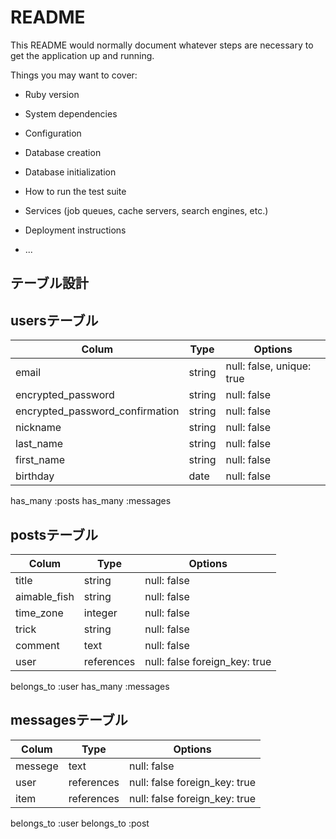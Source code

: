 # README

This README would normally document whatever steps are necessary to get the
application up and running.

Things you may want to cover:

* Ruby version

* System dependencies

* Configuration

* Database creation

* Database initialization

* How to run the test suite

* Services (job queues, cache servers, search engines, etc.)

* Deployment instructions

* ...

## テーブル設計

## usersテーブル

| Colum                           | Type   |Options                    |
| --------------------------------| ------ | ------------------------- |
| email                           | string | null: false, unique: true |
| encrypted_password              | string | null: false               |
| encrypted_password_confirmation | string | null: false               |
| nickname                        | string | null: false               |
| last_name                       | string | null: false               |
| first_name                      | string | null: false               |
| birthday                        | date   | null: false               |

has_many :posts
has_many :messages

## postsテーブル

| Colum              | Type       |Options                        |
| -------------------| -----------| ----------------------------- |
| title              | string     | null: false                   |
| aimable_fish       | string     | null: false                   |
| time_zone          | integer    | null: false                   |
| trick              | string     | null: false                   |
| comment            |text        |null: false                    |
| user               | references | null: false foreign_key: true |

belongs_to :user
has_many :messages

## messagesテーブル
| Colum             | Type       |Options                        |
| ------------------| ---------- | ----------------------------- |
| messege           | text       | null: false                   |
| user              | references | null: false foreign_key: true |
| item              | references | null: false foreign_key: true |


belongs_to :user
belongs_to :post





